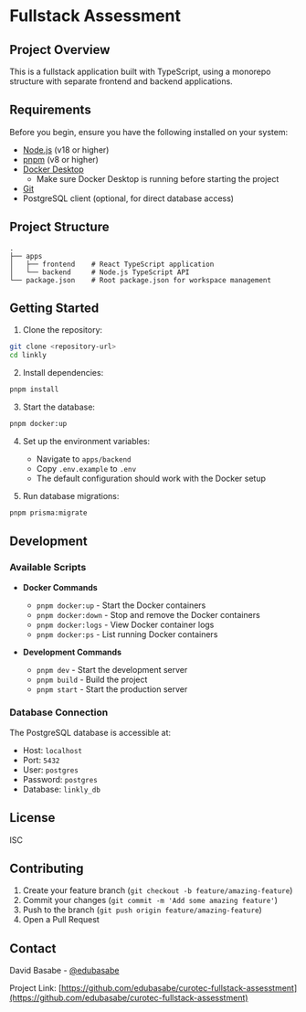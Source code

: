# Fullstack Assessment

## Project Overview

This is a fullstack application built with TypeScript, using a monorepo structure with separate frontend and backend applications.

## Requirements

Before you begin, ensure you have the following installed on your system:

- [Node.js](https://nodejs.org/) (v18 or higher)
- [pnpm](https://pnpm.io/) (v8 or higher)
- [Docker Desktop](https://www.docker.com/products/docker-desktop/)
  - Make sure Docker Desktop is running before starting the project
- [Git](https://git-scm.com/)
- PostgreSQL client (optional, for direct database access)

## Project Structure

```
.
├── apps
│   ├── frontend    # React TypeScript application
│   └── backend     # Node.js TypeScript API
└── package.json    # Root package.json for workspace management
```

## Getting Started

1. Clone the repository:

```bash
git clone <repository-url>
cd linkly
```

2. Install dependencies:

```bash
pnpm install
```

3. Start the database:

```bash
pnpm docker:up
```

4. Set up the environment variables:

   - Navigate to `apps/backend`
   - Copy `.env.example` to `.env`
   - The default configuration should work with the Docker setup

5. Run database migrations:

```bash
pnpm prisma:migrate
```

## Development

### Available Scripts

- **Docker Commands**

  - `pnpm docker:up` - Start the Docker containers
  - `pnpm docker:down` - Stop and remove the Docker containers
  - `pnpm docker:logs` - View Docker container logs
  - `pnpm docker:ps` - List running Docker containers

- **Development Commands**
  - `pnpm dev` - Start the development server
  - `pnpm build` - Build the project
  - `pnpm start` - Start the production server

### Database Connection

The PostgreSQL database is accessible at:

- Host: `localhost`
- Port: `5432`
- User: `postgres`
- Password: `postgres`
- Database: `linkly_db`

## License

ISC

## Contributing

1. Create your feature branch (`git checkout -b feature/amazing-feature`)
2. Commit your changes (`git commit -m 'Add some amazing feature'`)
3. Push to the branch (`git push origin feature/amazing-feature`)
4. Open a Pull Request

## Contact

David Basabe - [@edubasabe](https://github.com/edubasabe)

Project Link: [https://github.com/edubasabe/curotec-fullstack-assesstment](https://github.com/edubasabe/curotec-fullstack-assesstment)
